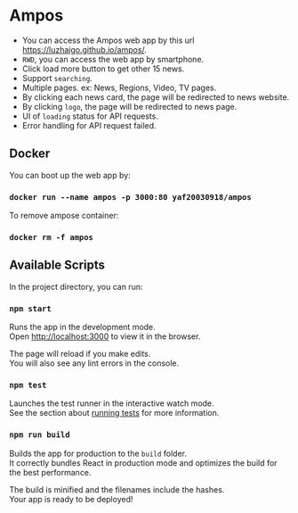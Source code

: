# Ampos

- You can access the Ampos web app by this url https://luzhaigo.github.io/ampos/.
- `RWD`, you can access the web app by smartphone.
- Click load more button to get other 15 news.
- Support `searching`.
- Multiple pages. ex: News, Regions, Video, TV pages.
- By clicking each news card, the page will be redirected to news website.
- By clicking `logo`, the page will be redirected to news page.
- UI of `loading` status for API requests.
- Error handling for API request failed.

## Docker

You can boot up the web app by:

### `docker run --name ampos -p 3000:80 yaf20030918/ampos`

To remove ampose container:

### `docker rm -f ampos`

## Available Scripts

In the project directory, you can run:

### `npm start`

Runs the app in the development mode.<br>
Open [http://localhost:3000](http://localhost:3000) to view it in the browser.

The page will reload if you make edits.<br>
You will also see any lint errors in the console.

### `npm test`

Launches the test runner in the interactive watch mode.<br>
See the section about [running tests](https://facebook.github.io/create-react-app/docs/running-tests) for more information.

### `npm run build`

Builds the app for production to the `build` folder.<br>
It correctly bundles React in production mode and optimizes the build for the best performance.

The build is minified and the filenames include the hashes.<br>
Your app is ready to be deployed!